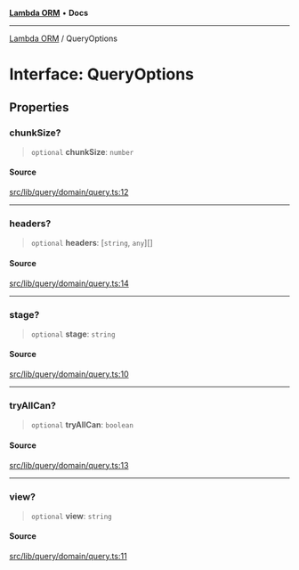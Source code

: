 [**Lambda ORM**](../README.md) • **Docs**

***

[Lambda ORM](../README.md) / QueryOptions

# Interface: QueryOptions

## Properties

### chunkSize?

> `optional` **chunkSize**: `number`

#### Source

[src/lib/query/domain/query.ts:12](https://github.com/lambda-orm/lambdaorm-base/blob/2b4bbf4c1401295bf2ed95d8b326e6cfc5d3f301/src/lib/query/domain/query.ts#L12)

***

### headers?

> `optional` **headers**: [`string`, `any`][]

#### Source

[src/lib/query/domain/query.ts:14](https://github.com/lambda-orm/lambdaorm-base/blob/2b4bbf4c1401295bf2ed95d8b326e6cfc5d3f301/src/lib/query/domain/query.ts#L14)

***

### stage?

> `optional` **stage**: `string`

#### Source

[src/lib/query/domain/query.ts:10](https://github.com/lambda-orm/lambdaorm-base/blob/2b4bbf4c1401295bf2ed95d8b326e6cfc5d3f301/src/lib/query/domain/query.ts#L10)

***

### tryAllCan?

> `optional` **tryAllCan**: `boolean`

#### Source

[src/lib/query/domain/query.ts:13](https://github.com/lambda-orm/lambdaorm-base/blob/2b4bbf4c1401295bf2ed95d8b326e6cfc5d3f301/src/lib/query/domain/query.ts#L13)

***

### view?

> `optional` **view**: `string`

#### Source

[src/lib/query/domain/query.ts:11](https://github.com/lambda-orm/lambdaorm-base/blob/2b4bbf4c1401295bf2ed95d8b326e6cfc5d3f301/src/lib/query/domain/query.ts#L11)
